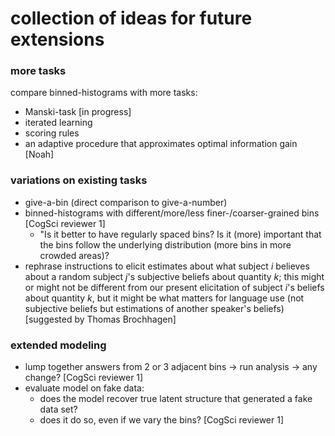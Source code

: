 # collection of ideas for future extensions

### more tasks

compare binned-histograms with more tasks:

- Manski-task [in progress]
- iterated learning
- scoring rules
- an adaptive procedure that approximates optimal information gain [Noah]

### variations on existing tasks

- give-a-bin (direct comparison to give-a-number)
- binned-histograms with different/more/less finer-/coarser-grained bins [CogSci reviewer 1]
    - "Is it better to have regularly spaced bins? Is it (more) important that the bins follow the underlying distribution (more bins in more crowded areas)?
- rephrase instructions to elicit estimates about what subject $i$ believes about a random subject $j$'s subjective beliefs about quantity $k$; this might or might not be different from our present elicitation of subject $i$'s beliefs about quantity $k$, but it might be what matters for language use (not subjective beliefs but estimations of another speaker's beliefs) [suggested by Thomas Brochhagen]
    
### extended modeling 

- lump together answers from 2 or 3 adjacent bins -> run analysis -> any change? [CogSci reviewer 1]
- evaluate model on fake data:
    - does the model recover true latent structure that generated a fake data set?
    - does it do so, even if we vary the bins? [CogSci reviewer 1]
    
